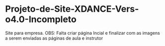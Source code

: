# Projeto-de-Site-XDANCE-Vers-o4.0-Incompleto
Site para empresa. OBS: Falta criar página Incial e finalizar com as imagens a serem enviadas as páginas de aula e instrutor
